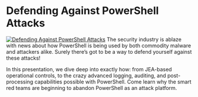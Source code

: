 ﻿# Defending Against PowerShell Attacks

[![Defending Against PowerShell Attacks](https://i1.ytimg.com/vi/tNciLllFhds/hqdefault.jpg "Defending Against PowerShell Attacks")](https://www.youtube.com/watch?v=tNciLllFhds)
The security industry is ablaze with news about how PowerShell is being used by both commodity malware and attackers alike. Surely there’s got to be a way to defend yourself against these attacks!

In this presentation, we dive deep into exactly how: from JEA-based operational controls, to the crazy advanced logging, auditing, and post-processing capabilities possible with PowerShell. Come learn why the smart red teams are beginning to abandon PowerShell as an attack platform.


